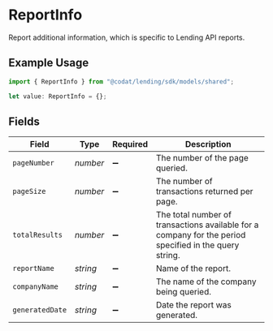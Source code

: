 # ReportInfo

Report additional information, which is specific to Lending API reports.

## Example Usage

```typescript
import { ReportInfo } from "@codat/lending/sdk/models/shared";

let value: ReportInfo = {};
```

## Fields

| Field                                                                                                  | Type                                                                                                   | Required                                                                                               | Description                                                                                            |
| ------------------------------------------------------------------------------------------------------ | ------------------------------------------------------------------------------------------------------ | ------------------------------------------------------------------------------------------------------ | ------------------------------------------------------------------------------------------------------ |
| `pageNumber`                                                                                           | *number*                                                                                               | :heavy_minus_sign:                                                                                     | The number of the page queried.                                                                        |
| `pageSize`                                                                                             | *number*                                                                                               | :heavy_minus_sign:                                                                                     | The number of transactions returned per page.                                                          |
| `totalResults`                                                                                         | *number*                                                                                               | :heavy_minus_sign:                                                                                     | The total number of transactions available for a company for the period specified in the query string. |
| `reportName`                                                                                           | *string*                                                                                               | :heavy_minus_sign:                                                                                     | Name of the report.                                                                                    |
| `companyName`                                                                                          | *string*                                                                                               | :heavy_minus_sign:                                                                                     | The name of the company being queried.                                                                 |
| `generatedDate`                                                                                        | *string*                                                                                               | :heavy_minus_sign:                                                                                     | Date the report was generated.                                                                         |